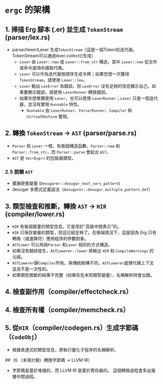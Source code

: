 # `ergc` 的架構

## 1. 掃描 Erg 腳本 (.er) 並生成 `TokenStream` (parser/lex.rs)

* parser/lexer/Lexer 生成`TokenStream`（這是一個Token的迭代器，TokenStream可以通過lexer.collect()生成）
  * `Lexer` 由 `Lexer::new` 或 `Lexer::from_str` 構造，其中 `Lexer::new` 從文件或命令選項中讀取代碼。
  * `Lexer` 可以作為迭代器按順序生成令牌；如果您想一次獲得 `TokenStream`，請使用 `Lexer::lex`。
  * `Lexer` 輸出 `LexError` 為錯誤，但 `LexError` 沒有足夠的信息顯示自己。如果要顯示錯誤，請使用 `LexerRunner` 轉換錯誤。
  * 如果你想單獨使用 `Lexer`，也可以使用 `LexerRunner`；`Lexer` 只是一個迭代器，並沒有實現 `Runnable` 特性。
    * `Runnable` 由 `LexerRunner`、`ParserRunner`、`Compiler` 和 `VirtualMachine` 實現。

## 2. 轉換 `TokenStream` -> `AST` (parser/parse.rs)

* `Parser` 和 `Lexer` 一樣，有兩個構造函數，`Parser::new` 和 `Parser::from_str`，而 `Parser::parse` 會給出 `AST`。
* `AST` 是 `Vec<Expr>` 的包裝器類型。

### 2.5 脫糖 `AST`

* 擴展嵌套變量 (`Desugarer::desugar_nest_vars_pattern`)
* desugar 多模式定義語法（`Desugarer::desugar_multiple_pattern_def`）

## 3. 類型檢查和推斷，轉換 `AST` -> `HIR` (compiler/lower.rs)

* `HIR` 有每個變量的類型信息。它是用於“高級中間表示”的。
* `HIR` 只保存變量的類型，但這已經足夠了。在極端情況下，這是因為 Erg 只有轉換（或運算符）應用程序的參數對象。
* `ASTLower` 可以用與`Parser` 和`Lexer` 相同的方式構造。
* 如果沒有錯誤發生，`ASTLowerer::lower` 將輸出 `HIR` 和 `CompileWarnings` 的元組。
* `ASTLowerer`歸`Compiler`所有。與傳統結構不同，`ASTLowerer`處理代碼上下文並且不是一次性的。
* 如果類型推斷的結果不完整（如果存在未知類型變量），名稱解析時會出錯。

## 4. 檢查副作用（compiler/effectcheck.rs）

## 4. 檢查所有權（compiler/memcheck.rs）

## 5. 從`HIR`（compiler/codegen.rs）生成字節碼（`CodeObj`）

* 根據表達式的類型信息，將執行量化子程序的名稱解析。

##（6.（未來計劃）轉換字節碼 -> LLVM IR）

* 字節碼是基於堆棧的，而 LLVM IR 是基於寄存器的。
  這個轉換過程會多出幾層中間過程。